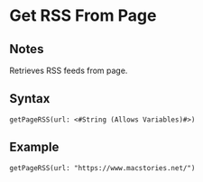 # Get RSS From Page
## Notes
Retrieves RSS feeds from page.
## Syntax
```
getPageRSS(url: <#String (Allows Variables)#>)
```
## Example
```
getPageRSS(url: "https://www.macstories.net/")
```